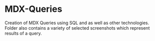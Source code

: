# MDX-Queries
Creation of MDX Queries using SQL and as well as other technologies.
Folder also contains a variety of selected screenshots which represent results of a query.

